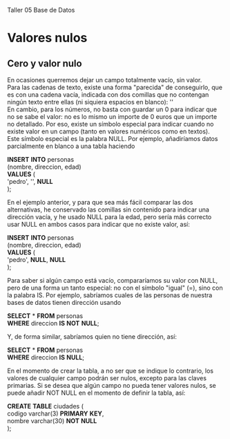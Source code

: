Taller 05											Base de Datos

# **Valores nulos**

## **Cero y valor nulo**

En ocasiones querremos dejar un campo totalmente vacío, sin valor.  
Para las cadenas de texto, existe una forma "parecida" de conseguirlo, que es con una cadena vacía, indicada con dos comillas que no contengan ningún texto entre ellas (ni siquiera espacios en blanco): ''  
En cambio, para los números, no basta con guardar un 0 para indicar que no se sabe el valor: no es lo mismo un importe de 0 euros que un importe no detallado. Por eso, existe un símbolo especial para indicar cuando no existe valor en un campo (tanto en valores numéricos como en textos).  
Este símbolo especial es la palabra NULL. Por ejemplo, añadiríamos datos parcialmente en blanco a una tabla haciendo

**INSERT** **INTO** personas  
  (nombre, direccion, edad)  
**VALUES** (  
 'pedro', '', **NULL**  
);  
   
En el ejemplo anterior, y para que sea más fácil comparar las dos alternativas, he conservado las comillas sin contenido para indicar una dirección vacía, y he usado NULL para la edad, pero sería más correcto usar NULL en ambos casos para indicar que no existe valor, así:

**INSERT** **INTO** personas  
  (nombre, direccion, edad)  
**VALUES** (  
 'pedro', **NULL**, **NULL**  
);

Para saber si algún campo está vacío, compararíamos su valor con NULL, pero de una forma un tanto especial: no con el símbolo "igual" (=), sino con la palabra IS. Por ejemplo, sabríamos cuales de las personas de nuestra bases de datos tienen dirección usando

**SELECT** \* **FROM** personas  
  **WHERE** direccion **IS** **NOT** **NULL**;

Y, de forma similar, sabríamos quien no tiene dirección, así:

**SELECT** \* **FROM** personas  
  **WHERE** direccion **IS** **NULL**;

En el momento de crear la tabla, a no ser que se indique lo contrario, los valores de cualquier campo podrán ser nulos, excepto para las claves primarias. Si se desea que algún campo no pueda tener valores nulos, se puede añadir NOT NULL en el momento de definir la tabla, así:

**CREATE** **TABLE** ciudades (  
  codigo varchar(3) **PRIMARY** **KEY**,  
  nombre varchar(30) **NOT** **NULL**  
);